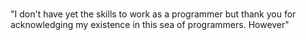 <H1 align="center">  </H1>

<HEAD>
 <TITLE>How to Carve Wood</TITLE>
 <STYLE type="👋 Hi, I’m @PGeorge2004">
  BODY {text-align: center}
 </STYLE>
<BODY>
 <P> "I don't have yet the skills to work as a programmer but thank you for acknowledging my existence in this sea of programmers. However"
</BODY>

